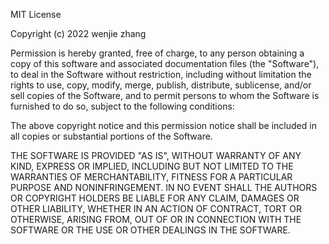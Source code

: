 <!--
 * @Author: robert zhang <robertzhangwenjie@gmail.com>
 * @Date: 2022-09-03 10:12:11
 * @LastEditTime: 2022-09-03 10:12:13
 * @LastEditors: robert zhang
 * @Description: 
-->
MIT License

Copyright (c) 2022 wenjie zhang

Permission is hereby granted, free of charge, to any person obtaining a copy
of this software and associated documentation files (the "Software"), to deal
in the Software without restriction, including without limitation the rights
to use, copy, modify, merge, publish, distribute, sublicense, and/or sell
copies of the Software, and to permit persons to whom the Software is
furnished to do so, subject to the following conditions:

The above copyright notice and this permission notice shall be included in all
copies or substantial portions of the Software.

THE SOFTWARE IS PROVIDED "AS IS", WITHOUT WARRANTY OF ANY KIND, EXPRESS OR
IMPLIED, INCLUDING BUT NOT LIMITED TO THE WARRANTIES OF MERCHANTABILITY,
FITNESS FOR A PARTICULAR PURPOSE AND NONINFRINGEMENT. IN NO EVENT SHALL THE
AUTHORS OR COPYRIGHT HOLDERS BE LIABLE FOR ANY CLAIM, DAMAGES OR OTHER
LIABILITY, WHETHER IN AN ACTION OF CONTRACT, TORT OR OTHERWISE, ARISING FROM,
OUT OF OR IN CONNECTION WITH THE SOFTWARE OR THE USE OR OTHER DEALINGS IN THE
SOFTWARE.
